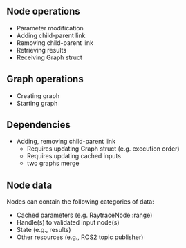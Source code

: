 ## Node operations

- Parameter modification
- Adding child-parent link
- Removing child-parent link
- Retrieving results
- Receiving Graph struct

## Graph operations

- Creating graph
- Starting graph

## Dependencies

- Adding, removing child-parent link
  - Requires updating Graph struct (e.g. execution order)
  - Requires updating cached inputs
  - two graphs merge


## Node data

Nodes can contain the following categories of data:
- Cached parameters (e.g. RaytraceNode::range)
- Handle(s) to validated input node(s) 
- State (e.g., results)
- Other resources (e.g., ROS2 topic publisher)
